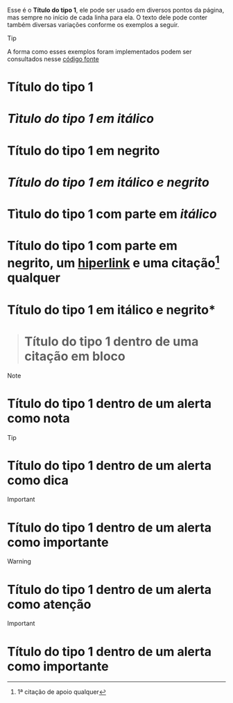 Esse é o **Título do tipo 1**, ele pode ser usado em diversos pontos da página, mas sempre no início de cada linha para ela. O texto dele pode conter também diversas variações conforme os exemplos a seguir.

>[!TIP]
>A forma como esses exemplos foram implementados podem ser consultados nesse [código fonte](https://github.com/eportella/markdown-to-html-builder/tree/main/h1/README.md)

# Título do tipo 1
# *Tìtulo do tipo 1 em itálico*
# **Título do tipo 1 em negrito**
# ***Título do tipo 1 em itálico e negrito***
# Tìtulo do tipo 1 com parte em *itálico*
# Título do tipo 1 com parte em **negrito**, um [hiperlink](/README.md) e uma citação[^1] qualquer
# Título do tipo 1 em itálico e **negrito***

># Título do tipo 1 dentro de uma citação em bloco

>[!NOTE]
># Título do tipo 1 dentro de um alerta como nota

>[!TIP]
># Título do tipo 1 dentro de um alerta como dica

>[!IMPORTANT]
># Título do tipo 1 dentro de um alerta como importante

>[!WARNING]
># Título do tipo 1 dentro de um alerta como atenção

>[!IMPORTANT]
># Título do tipo 1 dentro de um alerta como importante

[^1]: 1ª citação de apoio qualquer